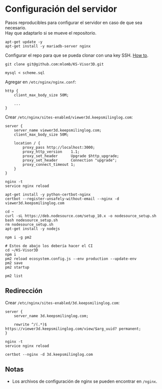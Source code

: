 # Configuración del servidor

Pasos reproducibles para configurar el servidor en caso de que sea necesario.  
Hay que adaptarlo si se mueve el repositorio.

```
apt-get update -y
apt-get install -y mariadb-server nginx
```

Configurar el repo para que se pueda clonar con una key SSH. [How to](https://developer.github.com/v3/guides/managing-deploy-keys/#deploy-keys).

```
git clone git@github.com:mlomb/KS-Visor3D.git

mysql < scheme.sql
```

Agregar en `/etc/nginx/nginx.conf`:

```
http {
    client_max_body_size 50M;

    ...
}
```

Crear `/etc/nginx/sites-enabled/viewer3d.keepsmilinglog.com`:

```
server {
    server_name viewer3d.keepsmilinglog.com;
    client_max_body_size 50M;

    location / {
        proxy_pass http://localhost:3000;
        proxy_http_version    1.1;
        proxy_set_header      Upgrade $http_upgrade;
        proxy_set_header      Connection "upgrade";
        proxy_connect_timeout 1;
    }
}
```

```
nginx -t
service nginx reload

apt-get install -y python-certbot-nginx
certbot --register-unsafely-without-email --nginx -d viewer3d.keepsmilinglog.com
```

```
cd ~
curl -sL https://deb.nodesource.com/setup_10.x -o nodesource_setup.sh
bash nodesource_setup.sh
rm nodesource_setup.sh
apt-get install -y nodejs
```

```
npm i -g pm2

# Estos de abajo los debería hacer el CI
cd ~/KS-Visor3D
npm i
pm2 reload ecosystem.config.js --env production --update-env
pm2 save
pm2 startup
```

```
pm2 list
```

## Redirección

Crear `/etc/nginx/sites-enabled/3d.keepsmilinglog.com`:

```
server {
    server_name 3d.keepsmilinglog.com;

    rewrite ^/(.*)$ https://viewer3d.keepsmilinglog.com/view/$arg_uuid? permanent;
}
```

```
nginx -t
service nginx reload

certbot --nginx -d 3d.keepsmilinglog.com
```

## Notas

* Los archivos de configuración de nginx se pueden encontrar en `/nginx`.